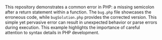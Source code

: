 This repository demonstrates a common error in PHP: a missing semicolon after a return statement within a function.  The `bug.php` file showcases the erroneous code, while `bugSolution.php` provides the corrected version.  This simple yet pervasive error can result in unexpected behavior or parse errors during execution. This example highlights the importance of careful attention to syntax details in PHP development. 
